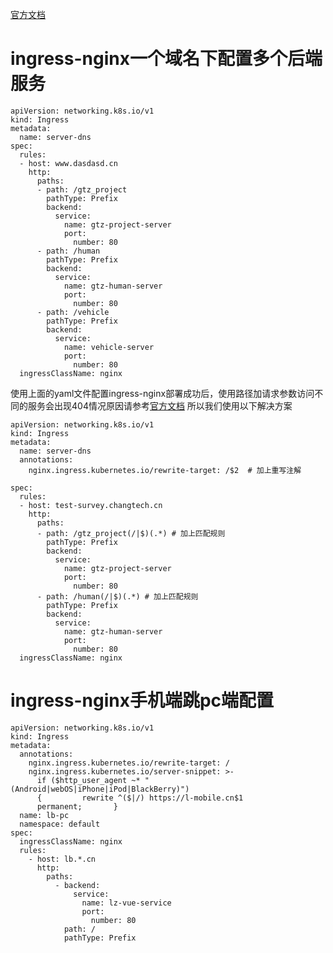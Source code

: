 [官方文档](https://kubernetes.github.io/ingress-nginx/user-guide/nginx-configuration/annotations/)
# ingress-nginx一个域名下配置多个后端服务
```
apiVersion: networking.k8s.io/v1
kind: Ingress
metadata:
  name: server-dns
spec:
  rules:
  - host: www.dasdasd.cn
    http:
      paths:
      - path: /gtz_project
        pathType: Prefix
        backend:
          service:
            name: gtz-project-server
            port:
              number: 80
      - path: /human
        pathType: Prefix
        backend:
          service:
            name: gtz-human-server
            port:
              number: 80
      - path: /vehicle
        pathType: Prefix
        backend:
          service:
            name: vehicle-server
            port:
              number: 80
  ingressClassName: nginx
```
使用上面的yaml文件配置ingress-nginx部署成功后，使用路径加请求参数访问不同的服务会出现404情况原因请参考[官方文档](https://kubernetes.github.io/ingress-nginx/user-guide/nginx-configuration/annotations/#rewrite)
所以我们使用以下解决方案
```
apiVersion: networking.k8s.io/v1
kind: Ingress
metadata:
  name: server-dns
  annotations:
    nginx.ingress.kubernetes.io/rewrite-target: /$2  # 加上重写注解
    
spec:
  rules:
  - host: test-survey.changtech.cn
    http:
      paths:
      - path: /gtz_project(/|$)(.*) # 加上匹配规则
        pathType: Prefix
        backend:
          service:
            name: gtz-project-server
            port:
              number: 80
      - path: /human(/|$)(.*) # 加上匹配规则
        pathType: Prefix
        backend:
          service:
            name: gtz-human-server
            port:
              number: 80
  ingressClassName: nginx
```
# ingress-nginx手机端跳pc端配置
```
apiVersion: networking.k8s.io/v1
kind: Ingress
metadata:
  annotations:
    nginx.ingress.kubernetes.io/rewrite-target: /
    nginx.ingress.kubernetes.io/server-snippet: >-
      if ($http_user_agent ~* "(Android|webOS|iPhone|iPod|BlackBerry)")
      {         rewrite ^($|/) https://l-mobile.cn$1
      permanent;       }
  name: lb-pc
  namespace: default
spec:
  ingressClassName: nginx
  rules:
    - host: lb.*.cn
      http:
        paths:
          - backend:
              service:
                name: lz-vue-service
                port:
                  number: 80
            path: /
            pathType: Prefix


```